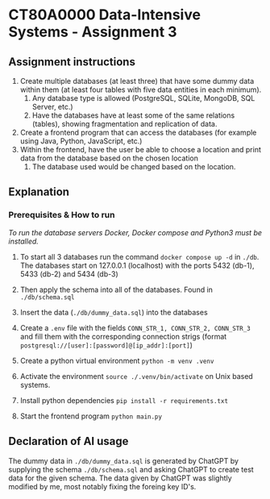 # CT80A0000 Data-Intensive Systems - Assignment 3

## Assignment instructions
1. Create multiple databases (at least three) that have some dummy data within them (at least four tables with five data entities in each minimum).
    1. Any database type is allowed (PostgreSQL, SQLite, MongoDB, SQL Server, etc.)
    2. Have the databases have at least some of the same relations (tables), showing fragmentation and replication of data.
2. Create a frontend program that can access the databases (for example using Java, Python, JavaScript, etc.) 
3. Within the frontend, have the user be able to choose a location and print data from the database based on the chosen location
    1. The database used would be changed based on the location.


## Explanation

### Prerequisites & How to run 
*To run the database servers Docker, Docker compose and Python3 must be installed.*

1. To start all 3 databases run the command `docker compose up -d` in `./db`. The databases start on 127.0.0.1 (localhost) with the ports 5432 (db-1), 5433 (db-2) and 5434 (db-3)

2. Then apply the schema into all of the databases. Found in `./db/schema.sql`

3. Insert the data (`./db/dummy_data.sql`) into the databases

4. Create a `.env` file with the fields `CONN_STR_1, CONN_STR_2, CONN_STR_3` and fill them with the corresponding connection strigs (format `postgresql://[user]:[password]@[ip_addr]:[port]`)

5. Create a python virtual environment `python -m venv .venv` 

6. Activate the environment `source ./.venv/bin/activate` on Unix based systems.

7. Install python dependencies `pip install -r requirements.txt`

8. Start the frontend program `python main.py`

## Declaration of AI usage
The dummy data in `./db/dummy_data.sql` is generated by ChatGPT by supplying the schema `./db/schema.sql` and asking ChatGPT to create test data for the given schema. The data given by ChatGPT was slightly modified by me, most notably fixing the foreing key ID's.